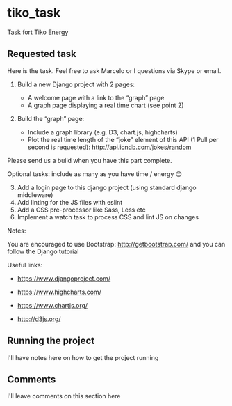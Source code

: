 
# tiko_task

Task fort Tiko Energy

## Requested task

Here is the task. Feel free to ask Marcelo or I questions via Skype or email.

 

1. Build a new Django project with 2 pages:
	* A welcome page with a link to the “graph” page
	* A graph page displaying a real time chart (see point 2)

2. Build the “graph” page:
	* Include a graph library (e.g. D3, chart.js, highcharts)
	* Plot the real time length of the “joke” element of this API (1 Pull per second is requested): http://api.icndb.com/jokes/random

Please send us a build when you have this part complete.

Optional tasks: include as many as you have time / energy 😊

3. Add a login page to this django project (using standard django middleware)
4. Add linting for the JS files with eslint
5. Add a CSS pre-processor like Sass, Less etc
6. Implement a watch task to process CSS and lint JS on changes

Notes:

You are encouraged to use Bootstrap: http://getbootstrap.com/ and you can follow the Django tutorial 

Useful links:

* https://www.djangoproject.com/

* https://www.highcharts.com/

* https://www.chartjs.org/

* http://d3js.org/

## Running the project

I'll have notes here on how to get the project running

## Comments

I'll leave comments on this section here
